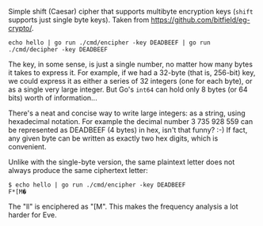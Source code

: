 Simple shift (Caesar) cipher that supports multibyte encryption keys (`shift` supports just single byte keys). Taken from https://github.com/bitfield/eg-crypto/.

```
echo hello | go run ./cmd/encipher -key DEADBEEF | go run ./cmd/decipher -key DEADBEEF
```

The key, in some sense, is just a single number, no matter how many bytes it takes to express it. For example, if we had a 32-byte (that is, 256-bit) key, we could express it as either a series of 32 integers (one for each byte), or as a single very large integer. But Go's `int64` can hold only 8 bytes (or 64 bits) worth of information...

There's a neat and concise way to write large integers: as a string, using hexadecimal notation. For example the decimal number 3 735 928 559 can be represented as DEADBEEF (4 bytes) in hex, isn't that funny? :-) If fact, any given byte can be written as exactly two hex digits, which is convenient.

Unlike with the single-byte version, the same plaintext letter does not always produce the same ciphertext letter:

```
$ echo hello | go run ./cmd/encipher -key DEADBEEF
F*[M�
```

The "ll" is enciphered as "[M". This makes the frequency analysis a lot harder for Eve.
